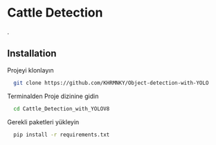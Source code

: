 
# Cattle Detection

.


## Installation


Projeyi klonlayın

```bash
  git clone https://github.com/KHRMNKY/Object-detection-with-YOLO
```

Terminalden Proje dizinine gidin

```bash
  cd Cattle_Detection_with_YOLOV8
```

Gerekli paketleri yükleyin

```bash
  pip install -r requirements.txt
```


  
